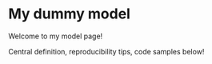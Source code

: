 # My dummy model

Welcome to my model page!

Central definition, reproducibility tips, code samples below!